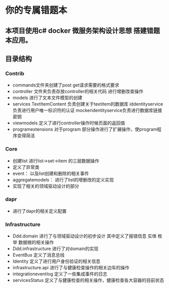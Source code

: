 # 你的专属错题本
## 本项目使用c# docker 微服务架构设计思想 搭建错题本应用。

## 目录结构
### Contrib
+ commands文件夹创建了post get请求需要的格式要求
+ controller 文件夹负责存放controller的相关代码 进行增删改查操作
+ models 进行了文本文件模型的创建
+ services TextItemContent 负责创建关于textitem的数据库 iddentityservice负责进行用户唯一标识符的认证 mockeridentityservice负责进行数据库链接密钥
+ viewmodels 定义了进行controller操作时候页面的返回值
+ programextensions 对于program 部分操作进行了扩展操作，使program程序变得简洁
### Core
+ 创建list 进行list->set->item 的三层数据操作
+ 定义了异常类
+ event： 以及list创建和删除的相关事件
+ aggregatemodels： 进行了list的增删改的定义实现
+ 实现了相关的领域驱动设计的部分
### dapr
+ 进行了dapr的相关定义配置
### Infrastructure
+ Ddd.domain 进行了与领域驱动设计的初步设计 其中定义了报错信息  实体 枚举 数据根的相关操作
+ Ddd.infrastructure 进行了对domain的实现
+ EventBus 定义了消息总线
+ Identity 定义了进行用户身份验证的相关信息
+ infrastructure.api 进行了与健康检查操作的相关边车的操作
+ integrationeventlog 定义了一些集成事件的日志
+ servicesStatus 定义了与健康检查的相关操作，健康检查各大容器的目前状态

